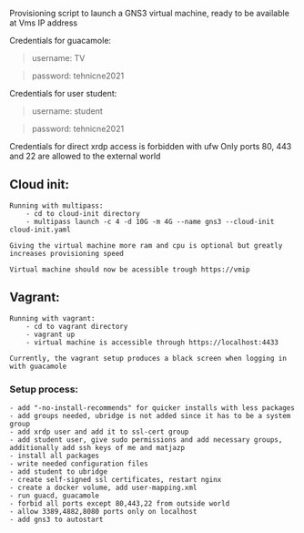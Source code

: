 
Provisioning script to launch a GNS3 virtual machine,
ready to be available at Vms IP address

Credentials for guacamole:

> username: TV

> password: tehnicne2021

Credentials for user student:


> username: student

> password: tehnicne2021


Credentials for direct xrdp access is forbidden with ufw
Only ports 80, 443 and 22 are allowed to the external world


## Cloud init:
	Running with multipass: 
		- cd to cloud-init directory
		- multipass launch -c 4 -d 10G -m 4G --name gns3 --cloud-init cloud-init.yaml
	
	Giving the virtual machine more ram and cpu is optional but greatly increases provisioning speed

	Virtual machine should now be acessible trough https://vmip

	


## Vagrant:
	Running with vagrant:
		- cd to vagrant directory
		- vagrant up
		- virtual machine is accessible through https://localhost:4433

	Currently, the vagrant setup produces a black screen when logging in with guacamole

### Setup process:
	- add "-no-install-recommends" for quicker installs with less packages
	- add groups needed, ubridge is not added since it has to be a system group
	- add xrdp user and add it to ssl-cert group
	- add student user, give sudo permissions and add necessary groups, additionally add ssh keys of me and matjazp
	- install all packages
	- write needed configuration files 
	- add student to ubridge
	- create self-signed ssl certificates, restart nginx
	- create a docker volume, add user-mapping.xml
	- run guacd, guacamole
	- forbid all ports except 80,443,22 from outside world
	- allow 3389,4882,8080 ports only on localhost 
	- add gns3 to autostart